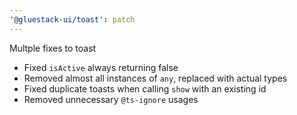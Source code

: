 ```yaml
---
'@gluestack-ui/toast': patch
---
```


Multple fixes to toast

- Fixed `isActive` always returning false
- Removed almost all instances of `any`, replaced with actual types
- Fixed duplicate toasts when calling `show` with an existing id
- Removed unnecessary `@ts-ignore` usages
